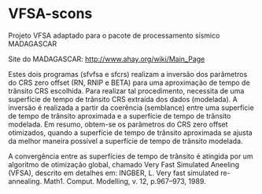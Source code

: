 # VFSA-scons
Projeto VFSA adaptado para o pacote de processamento sísmico MADAGASCAR

Site do MADAGASCAR: http://www.ahay.org/wiki/Main_Page

Estes dois programas (sfvfsa e sfcrs) realizam a inversão dos parâmetros do CRS zero offset (RN, RNIP e BETA) para uma aproximação de tempo de trânsito CRS escolhida. Para realizar tal procedimento, necessita de uma superfície de tempo de trânsito CRS extraída dos dados (modelada). A inversão é realizada a partir da coerência (semblance) entre uma superfície de tempo de trânsito aproximada e a superfície de tempo de trânsito modelada. Em resumo, obtem-se os parâmetros do CRS zero offset otimizados, quando a superfície de tempo de trânsito aproximada se ajusta da melhor maneira possível a superfície de tempo de trânsito modelada.

A convergência entre as superfícies de tempo de trânsito é atingida por um algoritmo de otimização global, chamado Very Fast Simulated Aneeling (VFSA), descrito em detalhes em: INGBER, L. Very fast simulated re-annealing. Math1. Comput. Modelling, v. 12, p.967–973, 1989.
